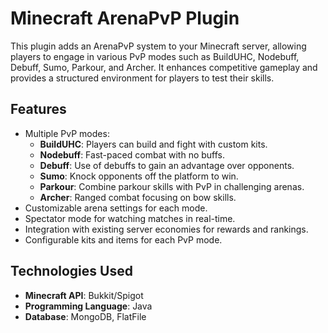 # Minecraft ArenaPvP Plugin

This plugin adds an ArenaPvP system to your Minecraft server, allowing players to engage in various PvP modes such as BuildUHC, Nodebuff, Debuff, Sumo, Parkour, and Archer. It enhances competitive gameplay and provides a structured environment for players to test their skills.

## Features

- Multiple PvP modes:
  - **BuildUHC**: Players can build and fight with custom kits.
  - **Nodebuff**: Fast-paced combat with no buffs.
  - **Debuff**: Use of debuffs to gain an advantage over opponents.
  - **Sumo**: Knock opponents off the platform to win.
  - **Parkour**: Combine parkour skills with PvP in challenging arenas.
  - **Archer**: Ranged combat focusing on bow skills.
- Customizable arena settings for each mode.
- Spectator mode for watching matches in real-time.
- Integration with existing server economies for rewards and rankings.
- Configurable kits and items for each PvP mode.

## Technologies Used

- **Minecraft API**: Bukkit/Spigot
- **Programming Language**: Java
- **Database**: MongoDB, FlatFile
